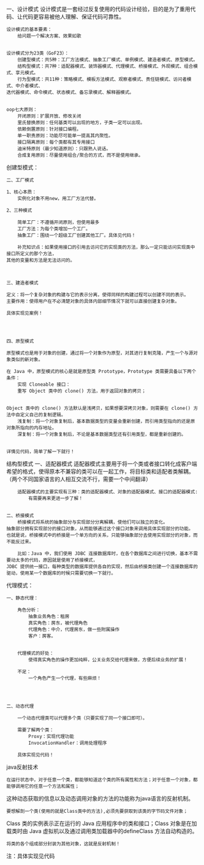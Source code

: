 一、设计模式
    设计模式是一套经过反复使用的代码设计经验，目的是为了重用代码、让代码更容易被他人理解、保证代码可靠性。

    设计模式的基本要素：
        给问题一个解决方案、效果如歌

    
    设计模式分为23类（GoF23）：
        创建型模式：共5种：工厂方法模式、抽象工厂模式、单例模式、建造者模式、原型模式。
        结构型模式：共7种：适配器模式、装饰器模式、代理模式、桥接模式、外观模式、组合模式、享元模式。
        行为型模式：共11种：策略模式、模板方法模式、观察者模式、责任链模式、访问者模式、中介者模式、
    迭代器模式、命令模式、状态模式、备忘录模式、解释器模式。
        
    
    oop七大原则：
        开闭原则：扩展开放、修改关闭
        里氏替换原则：任何基类可以出现的地方，子类一定可以出现。
        依赖倒置原则：针对接口编程。
        单一职责原则：功能尽可能单一提高其内聚性。
        接口隔离原则：每个类都有其专用接口
        迪米特原则（最少知道原则）：只跟熟人说话。
        合成复用原则：尽量使用组合/聚合的方式，而不是使用继承。


创建型模式：

    二、工厂模式
    
    1、核心本质：
        实例化对象不用new，用工厂方法代替。
    
    2、三种模式
    
        简单工厂：不遵循开闭原则，但使用最多
        工厂方法：为每个类增加一个工厂。
        抽象工厂：围绕一个超级工厂创建其他工厂。具体见代码！
    
        补充知识点：如果使用接口的引用去访问它的实现类的方法，那么一定只能访问实现类中接口所定义的那个方法，
    其他的变量和方法是无法访问的。
    
    
    
    三、建造者模式
    
    定义：将一个复杂对象的构建与它的表示分离，使得同样的构建过程可以创建不同的表示。
    主要作用：使得用户在不必清楚对象的具体内部细节情况下就可以直接创建复杂对象。
    
    具体实现见案例！
    
    
    
    
    四、原型模式
    
    原型模式也是用于对象的创建，通过将一个对象作为原型，对其进行复制克隆，产生一个与源对象类似的新对象。
    
    在 Java 中，原型模式的核心是就是原型类 Prototype，Prototype 类需要具备以下两个条件：
        实现 Cloneable 接口：
        重写 Object 类中的 clone() 方法，用于返回对象的拷贝；
    
    
    Object 类中的 clone() 方法默认是浅拷贝，如果想要深拷贝对象，则需要在 clone() 方法中自定义自己的复制逻辑。
        浅复制：将一个对象复制后，基本数据类型的变量会重新创建，而引用类型指向的还是原对象所指向的内存地址。
        深复制：将一个对象复制后，不论是基本数据类型还有引用类型，都是重新创建的。
    
    
    详情见代码，简单了解一下就行！



结构型模式
    一、适配器模式
        适配器模式主要用于将一个类或者接口转化成客户端希望的格式，使得原本不兼容的类可以在一起工作，将目标类和适配者类解耦。（两个不同国家语言的人相互交流不行，需要一个中间翻译）

        适配器模式的主要实现有三种：类的适配器模式、对象的适配器模式、接口的适配器模式:
            有需要再来更进一步了解！

    
    二、桥接模式
        桥接模式将系统的抽象部分与实现部分分离解耦，使他们可以独立的变化。
    抽象部分拥有实现部分的接口对象，从而能够通过这个接口对象来调用具体实现部分的功能。
    也就是说，桥接模式中的桥接是一个单方向的关系，只能够抽象部分去使用实现部分的对象，而不能反过来。

        比如：Java 中，我们使用 JDBC 连接数据库时，在各个数据库之间进行切换，基本不需要动太多的代码，原因就是使用了桥接模式，
    JDBC 提供统一接口，每种类型的数据库提供各自的实现，然后由桥接类创建一个连接数据库的驱动，使用某一个数据库的时候只需要切换一下就行。



代理模式：
    
    一、静态代理：
        
        角色分析：
            抽象业务角色：租房
            真实角色：房东，被代理角色
            代理角色：中介，代理房东，做一些附属操作
            客户：房客。

        
        代理模式的好处：
            使得真实角色的操作更加纯粹，公关业务交给代理来做，方便后续业务的扩展！
            
        不足：
            一个角色产生一个代理，有些麻烦！
        
        


    二、动态代理
        
        一个动态代理类可以代理多个类（只要实现了同一个接口即可）。
        
        需要了解两个类：
            Proxy：实现代理功能
            InvocationHandler：调用处理程序

        具体实现见代码！






java反射技术

    在运行状态中，对于任意一个类，都能够知道这个类的所有属性和方法；对于任意一个对象，都能够调用它的任意一个方法和属性；
这种动态获取的信息以及动态调用对象的方法的功能称为java语言的反射机制。

    要想解剖一个类(使用的就是Class类中的方法),必须先要获取到该类的字节码文件对象；
Class 类的实例表示正在运行的 Java 应用程序中的类和接口；Class 对象是在加载类时由 
Java 虚拟机以及通过调用类加载器中的defineClass 方法自动构造的。

    将类的各个组成部分封装为其他对象，这就是反射机制！
    


注：具体实现见代码
        












